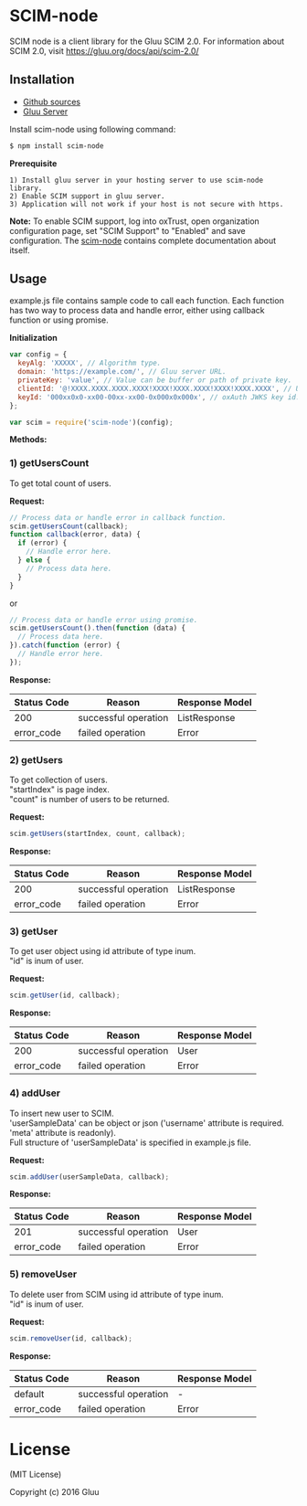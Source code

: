 # SCIM-node

SCIM node is a client library for the Gluu SCIM 2.0. For information about SCIM 2.0, visit <https://gluu.org/docs/api/scim-2.0/>

## Installation

* [Github sources](https://github.com/GluuFederation/scim-node)
* [Gluu Server](https://www.gluu.org/docs/deployment/ubuntu/)

Install scim-node using following command:
```sh
$ npm install scim-node
```

**Prerequisite**

```
1) Install gluu server in your hosting server to use scim-node library.
2) Enable SCIM support in gluu server.
3) Application will not work if your host is not secure with https.

```

**Note:** To enable SCIM support, log into oxTrust, open organization configuration page, set "SCIM Support" to "Enabled" and save configuration. The [scim-node](https://github.com/GluuFederation/scim-node) contains complete documentation about itself.

## Usage
example.js file contains sample code to call each function. Each function has two way to process data and handle error, either using callback function or using promise.

**Initialization**
```javascript
var config = {
  keyAlg: 'XXXXX', // Algorithm type.
  domain: 'https://example.com/', // Gluu server URL.
  privateKey: 'value', // Value can be buffer or path of private key.
  clientId: '@!XXXX.XXXX.XXXX.XXXX!XXXX!XXXX.XXXX!XXXX!XXXX.XXXX', // UMA client id.
  keyId: '000xx0x0-xx00-00xx-xx00-0x000x0x000x', // oxAuth JWKS key id.
};

var scim = require('scim-node')(config);
```

**Methods:**
### 1) getUsersCount
To get total count of users.

**Request:**

```javascript
// Process data or handle error in callback function.
scim.getUsersCount(callback);
function callback(error, data) {
  if (error) {
    // Handle error here.
  } else {
    // Process data here.
  }
}
```
or
```javascript
// Process data or handle error using promise.
scim.getUsersCount().then(function (data) {
  // Process data here.
}).catch(function (error) {
  // Handle error here.
});
```

**Response:**

| Status Code | Reason               | Response Model |
|-------------|----------------------|----------------|
| 200         | successful operation | ListResponse   |
| error_code  | failed operation     | Error          |

### 2) getUsers
To get collection of users.  
"startIndex" is page index.  
"count" is number of users to be returned.

**Request:**

```javascript
scim.getUsers(startIndex, count, callback);
```

**Response:**

| Status Code | Reason               | Response Model |
|-------------|----------------------|----------------|
| 200         | successful operation | ListResponse   |
| error_code  | failed operation     | Error          |

### 3) getUser
To get user object using id attribute of type inum.  
"id" is inum of user.

**Request:**

```javascript
scim.getUser(id, callback);
```

**Response:**

| Status Code | Reason               | Response Model |
|-------------|----------------------|----------------|
| 200         | successful operation | User           |
| error_code  | failed operation     | Error          |

### 4) addUser
To insert new user to SCIM.  
'userSampleData' can be object or json ('username' attribute is required. 'meta' attribute is readonly).  
Full structure of 'userSampleData' is specified in example.js file. 

**Request:**

```javascript
scim.addUser(userSampleData, callback);
```

**Response:**

| Status Code | Reason               | Response Model |
|-------------|----------------------|----------------|
| 201         | successful operation | User           |
| error_code  | failed operation     | Error          |

### 5) removeUser
To delete user from SCIM using id attribute of type inum.  
"id" is inum of user.

**Request:**

```javascript
scim.removeUser(id, callback);
```

**Response:**

| Status Code | Reason               | Response Model |
|-------------|----------------------|----------------|
| default     | successful operation | -              |
| error_code  | failed operation     | Error          |

# License

(MIT License)

Copyright (c) 2016 Gluu
